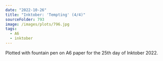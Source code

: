 ```yaml
---
date: "2022-10-26"
title: "Inktober: 'Tempting' (4/4)"
sourceFolder: 793
image: /images/plots/796.jpg
tags:
  - A6
  - inktober
---
```


Plotted with fountain pen on A6 paper for the 25th day of Inktober 2022.
